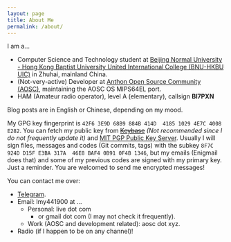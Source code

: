 ```yaml
---
layout: page
title: About Me
permalink: /about/
---
```


I am a...

- Computer Science and Technology student at [Beijing Normal University - Hong Kong Baptist University United International College (BNU-HKBU UIC)][uic] in Zhuhai, mainland China.
- (Not-very-active) Developer at [Anthon Open Source Community (AOSC)][aosc], maintaining the AOSC OS MIPS64EL port.
- HAM (Amateur radio operator), level A (elementary), callsign **BI7PXN**

Blog posts are in English or Chinese, depending on my mood.

My GPG key fingerprint is `42F6 3E9D 68B9 884B 414D  4185 1029 4E7C 4008 E282`. You can fetch my public key from ~~[Keybase][keybase]~~ _(Not recommended since I do not frequently update it)_ and [MIT PGP Public Key Server][mit-pgp]. Usually I will sign files, messages and codes (Git commits, tags) with the subkey `8F7C 924D D15F E3BA 317A  46E8 BAF4 0B91 0F4B 1346`, but my emails (Enigmail does that) and some of my previous codes are signed with my primary key. Just a reminder. You are welcomed to send me encrypted messages!

You can contact me over:

- [Telegram][tg].
- Email: lmy441900 at ...
  - Personal: live dot com
    - or gmail dot com (I may not check it frequently).
  - Work (AOSC and development related): aosc dot xyz.
- Radio (if I happen to be on any channel)!

[uic]:      https://uic.edu.hk
[aosc]:     https://aosc.io
[keybase]:  https://keybase.io/lmy441900
[mit-pgp]:  https://pgp.mit.edu/pks/lookup?search=0x10294E7C4008E282
[tg]:       https://t.me/lmy441900
